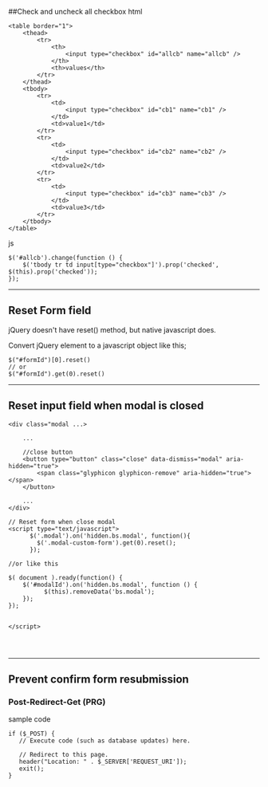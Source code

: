##Check and uncheck all checkbox
html
```
<table border="1">
    <thead>
        <tr>
            <th>
                <input type="checkbox" id="allcb" name="allcb" />
            </th>
            <th>values</th>
        </tr>
    </thead>
    <tbody>
        <tr>
            <td>
                <input type="checkbox" id="cb1" name="cb1" />
            </td>
            <td>value1</td>
        </tr>
        <tr>
            <td>
                <input type="checkbox" id="cb2" name="cb2" />
            </td>
            <td>value2</td>
        </tr>
        <tr>
            <td>
                <input type="checkbox" id="cb3" name="cb3" />
            </td>
            <td>value3</td>
        </tr>
    </tbody>
</table>
```

js
```
$('#allcb').change(function () {
    $('tbody tr td input[type="checkbox"]').prop('checked', $(this).prop('checked'));
});
```

----

## Reset Form field
jQuery doesn't have reset() method, but native javascript does. 

Convert jQuery element to a javascript object like this;
```
$("#formId")[0].reset()
// or
$("#formId").get(0).reset()
```

----
## Reset input field when modal is closed
```
<div class="modal ...>
    
    ...
    
    //close button
    <button type="button" class="close" data-dismiss="modal" aria-hidden="true">
        <span class="glyphicon glyphicon-remove" aria-hidden="true"></span>
    </button>
    
    ...
</div>

// Reset form when close modal
<script type="text/javascript">
      $('.modal').on('hidden.bs.modal', function(){
        $('.modal-custom-form').get(0).reset();
      });

//or like this

$( document ).ready(function() {
    $('#modalId').on('hidden.bs.modal', function () {
          $(this).removeData('bs.modal');
    });
});


</script>
    
    
    

```


----
## Prevent confirm form resubmission

### Post-Redirect-Get (PRG)
sample code
```
if ($_POST) {
   // Execute code (such as database updates) here.

   // Redirect to this page.
   header("Location: " . $_SERVER['REQUEST_URI']);
   exit();
}
```
